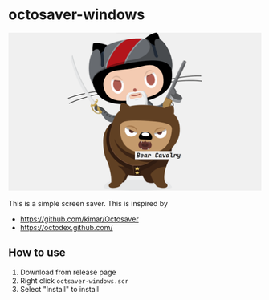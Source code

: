 # octosaver-windows

![screenshot](resources/screenshot.png)

This is a simple screen saver.
This is inspired by
- <https://github.com/kimar/Octosaver>
- <https://octodex.github.com/>

## How to use

1. Download from release page
2. Right click `octsaver-windows.scr`
3. Select "Install" to install
